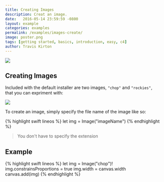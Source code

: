 ```yaml
---
title: Creating Images
description: Creat an image.
date:   2016-05-14 23:59:59 -0800
layout: example
categories: examples
permalink: /examples/images-create/
image: poster.png
tags: [getting started, basics, introduction, easy, c4]
author: Travis Kirton
---
```

![](create.png)

## Creating Images
Included with the default installer are two images, `"chop"` and `"rockies"`, that you can expriment with:

![](defaultImages.png)

To create an image, simply specify the file name of the image like so:

{% highlight swift lineos %}
let img = Image("imageName")
{% endhighlight %}

> You don't have to specify the extension

## Example
{% highlight swift lineos %}
let img = Image("chop")!
img.constrainsProportions = true
img.width = canvas.width
canvas.add(img)
{% endhighlight %}
